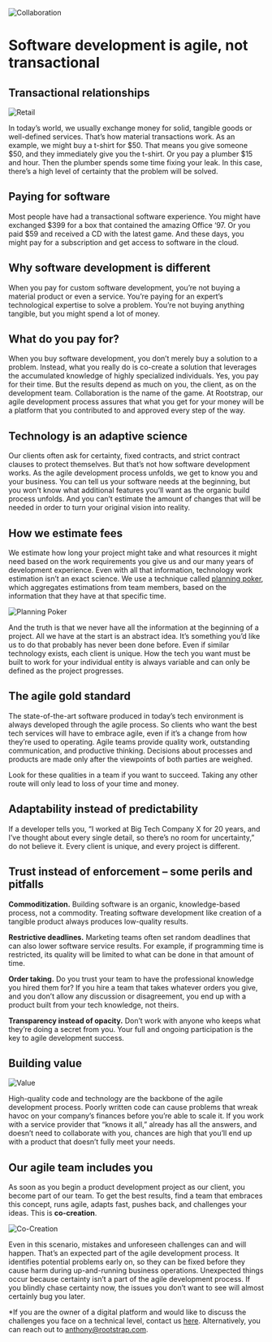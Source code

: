 ![Collaboration](images/collaboration.jpg)

# Software development is agile, not transactional

## Transactional relationships

![Retail](images/retail.jpg)

In today’s world, we usually exchange money for solid, tangible goods or well-defined services. That’s how material transactions work. As an example, we might buy a t-shirt for $50. That means you give someone $50, and they immediately give you the t-shirt. Or you pay a plumber $15 and hour. Then the plumber spends some time fixing your leak. In this case, there’s a high level of certainty that the problem will be solved. 

## Paying for software

Most people have had a transactional software experience. You might have exchanged $399 for a box that contained the amazing Office ‘97. Or you paid $59 and received a CD with the latest game. And these days, you might pay for a subscription and get access to software in the cloud.  

## Why software development is different

When you pay for custom software development, you’re not buying a material product or even a service. You’re paying for an expert’s technological expertise to solve a problem. You’re not buying anything tangible, but you might spend a lot of money. 

## What do you pay for? 

When you buy software development, you don’t merely buy a solution to a problem. Instead, what you really do is co-create a solution that leverages the accumulated knowledge of highly specialized individuals. Yes, you pay for their time. But the results depend as much on you, the client, as on the development team. Collaboration is the name of the game. At Rootstrap, our agile development process assures that what you get for your money will be a platform that you contributed to and approved every step of the way. 

## Technology is an adaptive science

Our clients often ask for certainty, fixed contracts, and strict contract clauses to protect themselves. But that’s not how software development works. As the agile development process unfolds, we get to know you and your business. You can tell us your software needs at the beginning, but you won’t know what additional features you’ll want as the organic build process unfolds. And you can’t estimate the amount of changes that will be needed in order to turn your original vision into reality. 

## How we estimate fees

We estimate how long your project might take and what resources it might need based on the work requirements you give us and our many years of development experience. Even with all that information, technology work estimation isn’t an exact science. We use a technique called [planning poker](https://www.mountaingoatsoftware.com/agile/planning-poker), which aggregates estimations from team members, based on the information that they have at that specific time. 

![Planning Poker](images/poker.jpg)

And the truth is that we never have all the information at the beginning of a project. All we have at the start is an abstract idea. It’s something you’d like us to do that probably has never been done before. Even if similar technology exists, each client is unique. How the tech you want must be built to work for your individual entity is always variable and can only be defined as the project progresses. 

## The agile gold standard

The state-of-the-art software produced in today’s tech environment is always developed through the agile process. So clients who want the best tech services will have to embrace agile, even if it’s a change from how they’re used to operating. Agile teams provide quality work, outstanding communication, and productive thinking. Decisions about processes and products are made only after the viewpoints of both parties are weighed. 

Look for these qualities in a team if you want to succeed. Taking any other route will only lead to loss of your time and money. 

## Adaptability instead of predictability

If a developer tells you, “I worked at Big Tech Company X for 20 years, and I’ve thought about every single detail, so there’s no room for uncertainty,” do not believe it. Every client is unique, and every project is different. 

## Trust instead of enforcement – some perils and pitfalls

**Commoditization.** Building software is an organic, knowledge-based process, not a commodity. Treating software development like creation of a tangible product always produces low-quality results. 

**Restrictive deadlines.** Marketing teams often set random deadlines that can also lower software service results. For example, if programming time is restricted, its quality will be limited to what can be done in that amount of time.

**Order taking.** Do you trust your team to have the professional knowledge you hired them for? If you hire a team that takes whatever orders you give, and you don’t allow any discussion or disagreement, you end up with a product built from your tech knowledge, not theirs.

**Transparency instead of opacity.** Don’t work with anyone who keeps what they’re doing a secret from you. Your full and ongoing participation is the key to agile development success. 

## Building value

![Value](images/value_price.png)

High-quality code and technology are the backbone of the agile development process. Poorly written code can cause problems that wreak havoc on your company’s finances before you’re able to scale it. If you work with a service provider that “knows it all,” already has all the answers, and doesn’t need to collaborate with you, chances are high that you’ll end up with a product that doesn’t fully meet your needs. 

## Our agile team includes you

As soon as you begin a product development project as our client, you become part of our team. To get the best results, find a team that embraces this concept, runs agile, adapts fast, pushes back, and challenges your ideas. This is **co-creation**. 

![Co-Creation](images/cocreation.jpg)

Even in this scenario, mistakes and unforeseen challenges can and will happen. That’s an expected part of the agile development process. It identifies potential problems early on, so they can be fixed before they cause harm during up-and-running business operations. Unexpected things occur because certainty isn’t a part of the agile development process. If you blindly chase certainty now, the issues you don’t want to see will almost certainly bug you later. 


*If you are the owner of a digital platform and would like to discuss the challenges you face on a technical level, contact us [here](https://www.rootstrap.com/contact). Alternatively, you can reach out to [anthony@rootstrap.com](mailto:anthony@rootstrap.com).
